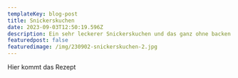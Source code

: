 ```yaml
---
templateKey: blog-post
title: Snickerskuchen
date: 2023-09-03T12:50:19.596Z
description: Ein sehr leckerer Snickerskuchen und das ganz ohne backen
featuredpost: false
featuredimage: /img/230902-snickerskuchen-2.jpg
---
```

H﻿ier kommt das Rezept